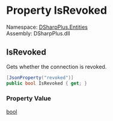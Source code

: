 # Property IsRevoked

Namespace: [DSharpPlus.Entities](DSharpPlus.Entities.md)  
Assembly: DSharpPlus.dll

## <a id="DSharpPlus_Entities_DiscordConnection_IsRevoked"></a>IsRevoked

Gets whether the connection is revoked.

```csharp
[JsonProperty("revoked")]
public bool IsRevoked { get; }
```

### Property Value

[bool](https://learn.microsoft.com/dotnet/api/system.boolean)

